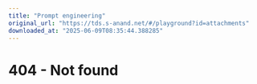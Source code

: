 ```yaml
---
title: "Prompt engineering"
original_url: "https://tds.s-anand.net/#/playground?id=attachments"
downloaded_at: "2025-06-09T08:35:44.388285"
---
```


404 - Not found
===============